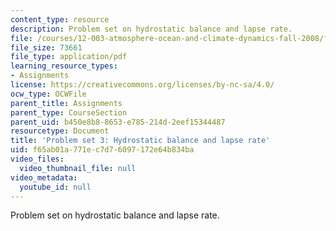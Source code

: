 ```yaml
---
content_type: resource
description: Problem set on hydrostatic balance and lapse rate.
file: /courses/12-003-atmosphere-ocean-and-climate-dynamics-fall-2008/f65ab01a771ec7d76097172e64b834ba_homework3.pdf
file_size: 73661
file_type: application/pdf
learning_resource_types:
- Assignments
license: https://creativecommons.org/licenses/by-nc-sa/4.0/
ocw_type: OCWFile
parent_title: Assignments
parent_type: CourseSection
parent_uid: b450e8b8-8653-e785-214d-2eef15344487
resourcetype: Document
title: 'Problem set 3: Hydrostatic balance and lapse rate'
uid: f65ab01a-771e-c7d7-6097-172e64b834ba
video_files:
  video_thumbnail_file: null
video_metadata:
  youtube_id: null
---
```

Problem set on hydrostatic balance and lapse rate.